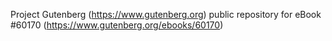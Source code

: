 Project Gutenberg (https://www.gutenberg.org) public repository for eBook #60170 (https://www.gutenberg.org/ebooks/60170)
